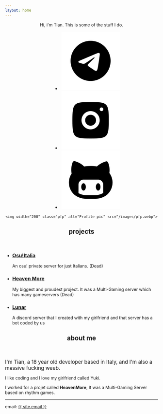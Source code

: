 ```yaml
---
layout: home
---
```


<center>
	<p>Hi, i'm Tian. This is some of the stuff I do.</p>
	<nav id="socials">
		<menu>
			<li><a href="https://t.me/{{ site.telegram_username }}" class="icon invert" title="Telegram"><img src="/images/icons8-telegram.svg" alt="Telegram"></a></li>
			<li><a href="https://instagram.com/{{ site.instagram_username }}" class="icon invert" title="Instagram"><img src="/images/icons8-instagram.svg" alt="Telegram"></a></li>
			<li><a href="https://github.com/{{ site.github_username }}" class="icon invert" title="GitHub"><img src="/images/icons8-github-2.svg" alt="Telegram"></a></li>
		</menu>
	</nav>

	<img width="200" class="pfp" alt="Profile pic" src="/images/pfp.webp">
</center>

<section id="projects">
	<header>
		<h2>projects</h2>
	</header>
	<main>
		<ul class="list full-width">
			<li>
				<h3><a href="/">Osu!Italia</a></h3>
				<p>An osu! private server for just Italians. (Dead)</p>
			</li>
			<li>
				<h3><a href="/">Heaven More</a></h3>
				<p>My biggest and proudest project. It was a Multi-Gaming server which has many gameservers (Dead)</p>
			</li>
			<li>
				<h3><a href="{{ lunar-link }}">Lunar</a></h3>
				<p>A discord server that I created with my girlfriend and that server has a bot coded by us</p>
			</li>
			<!--<li>
				<h3><a href="/?">Project 4</a></h3>
				<p>Brief description</p>
			</li>
			<li>
				<h3><a href="/?">Project 5</a></h3>
				<p>Brief description</p>
			</li>
			<li>
				<h3><a href="/?">Project 6</a></h3>
				<p>Brief description</p>
			</li>-->
		</ul>
	</main>
</section>

<section id="about">
	<header>
		<h2>about me</h2>
	</header>
	<main>
		<big>I'm Tian, a 18 year old developer based in Italy, and I'm also a massive fucking weeb.</big>
		<p>I like coding and I love my girlfriend called Yuki.</p>
		<p>I worked for a projet called <b>HeavenMore</b>, It was a Multi-Gaming Server based on rhythm games.</p>
		<hr>
		<section id="contact">
			<p>email: <a href="mailto:{{site.email}}" id="email">{{ site.email }}</a></p>
		</section>
	</main>
</section>